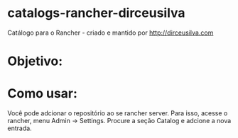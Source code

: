 # catalogs-rancher-dirceusilva
Catálogo para o Rancher - criado e mantido por http://dirceusilva.com


# Objetivo:


# Como usar:
Você pode adcionar o repositório ao se rancher server. Para isso, acesse o rancher, menu Admin -> Settings. Procure a seção Catalog e adcione a nova entrada.
